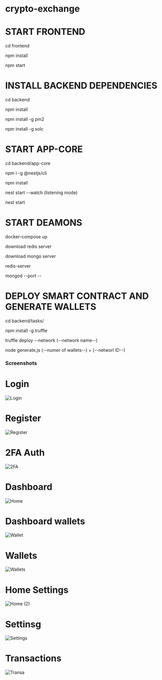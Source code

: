 # crypto-exchange

# START FRONTEND 
cd frontend 

npm install

npm start

# INSTALL BACKEND DEPENDENCIES
cd backend 

npm install 

npm install -g pm2 

npm install -g solc 


# START APP-CORE 
cd backend/app-core

 npm i -g @nestjs/cli

 npm install

 nest start --watch (listening mode)

 nest start

 # START DEAMONS 
 docker-compose up 

 download redis server 

 download mongo server 

 redis-server 

 mongod --port --

# DEPLOY SMART CONTRACT AND GENERATE WALLETS
cd backend/tasks/

npm install -g truffle

truffle deploy --network (--network name--)

node generate.js (--numer of wallets--) + (--networl ID--)


### Screenshots
# Login
![Login](frontend/src/assets/screenshots/Login.png)

# Register
![Register](frontend/src/assets/screenshots/Register.png)

# 2FA Auth
![2FA](frontend/src/assets/screenshots/2FA.png)

 # Dashboard
![Home](frontend/src/assets/screenshots/Home.png)

# Dashboard wallets
![Wallet](frontend/src/assets/screenshots/Wallet.png)

# Wallets
![Wallets](frontend/src/assets/screenshots/Wallets.png)

# Home Settings
![Home (2)](frontend/src/assets/screenshots/Home%20(2).png)

# Settinsg
![Settings](frontend/src/assets/screenshots/Settings.png)

# Transactions
![Transa](frontend/src/assets/screenshots/Transa.png)


